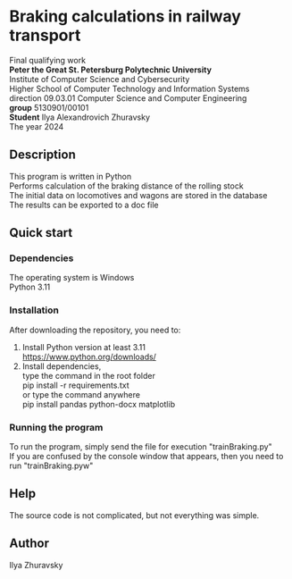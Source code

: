 # Braking calculations in railway transport

Final qualifying work\
**Peter the Great St. Petersburg Polytechnic University**\
Institute of Computer Science and Cybersecurity\
Higher School of Computer Technology and Information Systems\
direction 09.03.01 Computer Science and Computer Engineering\
**group** 5130901/00101\
**Student** Ilya Alexandrovich Zhuravsky\
The year 2024

## Description

This program is written in Python\
Performs calculation of the braking distance of the rolling stock\
The initial data on locomotives and wagons are stored in the database\
The results can be exported to a doc file

## Quick start

### Dependencies

The operating system is Windows\
Python 3.11

### Installation

After downloading the repository, you need to:
1) Install Python version at least 3.11\
    https://www.python.org/downloads/
2) Install dependencies,\
type the command in the root folder\
    pip install -r requirements.txt\
or type the command anywhere\
    pip install pandas python-docx matplotlib

### Running the program
To run the program, simply send the file for execution "trainBraking.py"\
If you are confused by the console window that appears, then you need to run "trainBraking.pyw"

## Help
The source code is not complicated, but not everything was simple.

## Author
Ilya Zhuravsky
